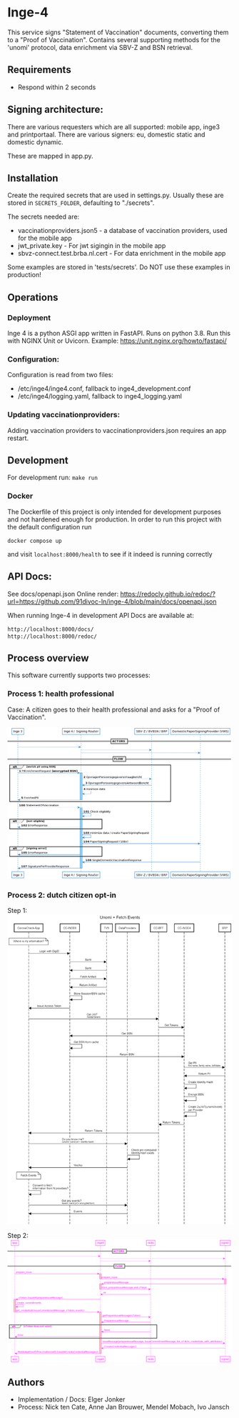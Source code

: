 # Inge-4
This service signs "Statement of Vaccination" documents, converting them to a "Proof of Vaccination".
Contains several supporting methods for the 'unomi' protocol, data enrichment via SBV-Z and BSN retrieval.

## Requirements
- Respond within 2 seconds

## Signing architecture:
There are various requesters which are all supported: mobile app, inge3 and printportaal.
There are various signers: eu, domestic static and domestic dynamic.

These are mapped in app.py.

## Installation
Create the required secrets that are used in settings.py. Usually these are stored in 
`SECRETS_FOLDER`, defaulting to "./secrets".

The secrets needed are:

- vaccinationproviders.json5 - a database of vaccination providers, used for the mobile app
- jwt_private.key - For jwt sigingin in the mobile app
- sbvz-connect.test.brba.nl.cert - For data enrichment in the mobile app

Some examples are stored in 'tests/secrets'. Do NOT use these examples in production!


## Operations

### Deployment
Inge 4 is a python ASGI app written in FastAPI. Runs on python 3.8.
Run this with NGINX Unit or Uvicorn. Example: https://unit.nginx.org/howto/fastapi/


### Configuration:
Configuration is read from two files:

- /etc/inge4/inge4.conf, fallback to inge4_development.conf
- /etc/inge4/logging.yaml, fallback to inge4_logging.yaml

### Updating vaccinationproviders:
Adding vaccination providers to vaccinationproviders.json requires an app restart.


## Development

For development run:
`make run`

### Docker

The Dockerfile of this project is only intended for development purposes and not hardened enough for production. In order to run this project with the default configuration run
```
docker compose up
```
and visit `localhost:8000/health` to see if it indeed is running correctly


## API Docs:

See docs/openapi.json
Online render: https://redocly.github.io/redoc/?url=https://github.com/91divoc-ln/inge-4/blob/main/docs/openapi.json

When running Inge-4 in development API Docs are available at:
```
http://localhost:8000/docs/
http://localhost:8000/redoc/
```


## Process overview

This software currently supports two processes:

### Process 1: health professional

Case: A citizen goes to their health professional and asks for a "Proof of Vaccination".

![SSD Health Professional](docs/DomesticPaperFlow.png "Domestic signing flow")


### Process 2: dutch citizen opt-in

Step 1:
![SSD App Step 1](docs/sequence-diagram-unomi-events.png "Domestic signing flow")

Step 2:
![SSD App Step 2](docs/DomesticDynamicFlow.png "Domestic signing flow")



## Authors

- Implementation / Docs: Elger Jonker
- Process: Nick ten Cate, Anne Jan Brouwer, Mendel Mobach, Ivo Jansch
